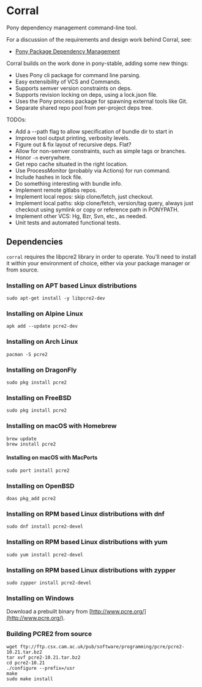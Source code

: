 # Corral

Pony dependency management command-line tool.

For a discussion of the requirements and design work behind Corral, see:

- [Pony Package Dependency Management](https://docs.google.com/document/d/1c7puEQLks3X1wpabuXxox8Qi1HUhfSwhobUvmVE56Rw/edit#)

Corral builds on the work done in pony-stable, adding some new things:

- Uses Pony cli package for command line parsing.
- Easy extensibility of VCS and Commands.
- Supports semver version constraints on deps.
- Supports revision locking on deps, using a lock.json file.
- Uses the Pony process package for spawning external tools like Git.
- Separate shared repo pool from per-project deps tree.

TODOs:

- Add a --path flag to allow specification of bundle dir to start in
- Improve tool output printing, verbosity levels.
- Figure out & fix layout of recursive deps. Flat?
- Allow for non-semver constraints, such as simple tags or branches.
- Honor `-n` everywhere.
- Get repo cache situated in the right location.
- Use ProcessMonitor (probably via Actions) for run command.
- Include hashes in lock file.
- Do something interesting with bundle info.
- Implement remote gitlabs repos.
- Implement local repos: skip clone/fetch, just checkout.
- Implement local paths: skip clone/fetch, version/tag query, always just checkout using symlink or copy or reference path in PONYPATH.
- Implement other VCS: Hg, Bzr, Svn, etc., as needed.
- Unit tests and automated functional tests.

## Dependencies

`corral` requires the libpcre2 library in order to operate. You'll need to install it within your environment of choice, either via your package manager or from source.

### Installing on APT based Linux distributions

```
sudo apt-get install -y libpcre2-dev
```

### Installing on Alpine Linux

```
apk add --update pcre2-dev
```

### Installing on Arch Linux

```
pacman -S pcre2

```

### Installing on DragonFly

```
sudo pkg install pcre2
```

### Installing on FreeBSD

```
sudo pkg install pcre2
```

### Installing on macOS with Homebrew

```
brew update
brew install pcre2
```

#### Installing on macOS with MacPorts

```
sudo port install pcre2
```

### Installing on OpenBSD

```
doas pkg_add pcre2
```

### Installing on RPM based Linux distributions with dnf

```
sudo dnf install pcre2-devel
```

### Installing on RPM based Linux distributions with yum

```
sudo yum install pcre2-devel
```

### Installing on RPM based Linux distributions with zypper

```
sudo zypper install pcre2-devel
```

### Installing on Windows

Download a prebuilt binary from [http://www.pcre.org/](http://www.pcre.org/).

### Building PCRE2 from source

```
wget ftp://ftp.csx.cam.ac.uk/pub/software/programming/pcre/pcre2-10.21.tar.bz2
tar xvf pcre2-10.21.tar.bz2
cd pcre2-10.21
./configure --prefix=/usr
make
sudo make install
```